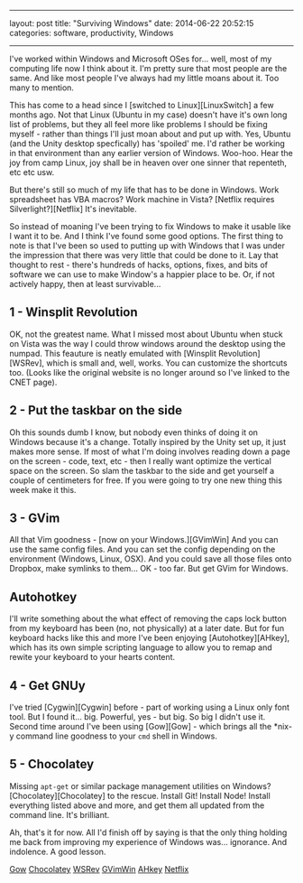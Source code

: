 
---
layout: post
title:  "Surviving Windows"
date:   2014-06-22 20:52:15
categories: software, productivity, Windows

---

I've worked within Windows and Microsoft OSes for... well, most of my computing life now I think about it. I'm pretty sure that most people are the same. And like most people I've always had my little moans about it. Too many to mention.

This has come to a head since I [switched to Linux][LinuxSwitch] a few months ago. Not that Linux (Ubuntu in my case) doesn't have it's own long list of problems, but they all feel more like problems I should be fixing myself - rather than things I'll just moan about and put up with. Yes, Ubuntu (and the Unity desktop specfically) has 'spoiled' me. I'd rather be working in that environment than any earlier version of Windows. Woo-hoo. Hear the joy from camp Linux, joy shall be in heaven over one sinner that repenteth, etc etc usw.

But there's still so much of my life that has to be done in Windows. Work spreadsheet has VBA macros? Work machine in Vista? [Netflix requires Silverlight?][Netflix] It's inevitable.

So instead of moaning I've been trying to fix Windows to make it usable like I want it to be. And I think I've found some good options. The first thing to note is that I've been so used to putting up with Windows that I was under the impression that there was very little that could be done to it. Lay that thought to rest - there's hundreds of hacks, options, fixes, and bits of software we can use to make Window's a happier place to be. Or, if not actively happy, then at least survivable...

1 - Winsplit Revolution
-----------------------

OK, not the greatest name. What I missed most about Ubuntu when stuck on Vista was the way I could throw windows around the desktop using the numpad. This feauture is neatly emulated with [Winsplit Revolution][WSRev], which is small and, well, works. You can customize the shortcuts too. (Looks like the original website is no longer around so I've linked to the CNET page).

2 - Put the taskbar on the side
-------------------------------

Oh this sounds dumb I know, but nobody even thinks of doing it on Windows because it's a change. Totally inspired by the Unity set up, it just makes more sense. If most of what I'm doing involves reading down a page on the screen - code, text, etc - then I really want optimize the vertical space on the screen. So slam the taskbar to the side and get yourself a couple of centimeters for free. If you were going to try one new thing this week make it this.

3 - GVim
--------

All that Vim goodness - [now on your Windows.][GVimWin] And you can use the same config files. And you can set the config depending on the environment (Windows, Linux, OSX). And you could save all those files onto Dropbox, make symlinks to them... OK - too far. But get GVim for Windows.

Autohotkey
----------

I'll write something about the what effect of removing the caps lock button from
my keyboard has been (no, not physically) at a later date. But for fun keyboard
hacks like this and more I've been enjoying [Autohotkey][AHkey], which has its own simple
scripting language to allow you to remap and rewite your keyboard to your hearts
content.

4 - Get GNUy
------------

I've tried [Cygwin][Cygwin] before - part of working using a Linux only font tool. But I found it... big. Powerful, yes - but big. So big I didn't use it. Second time around I've been using [Gow][Gow] - which brings all the \*nix-y command line goodness to your `cmd` shell in Windows.

5 - Chocolatey
--------------

Missing `apt-get` or similar package management utilities on Windows? [Chocolatey][Chocolatey] to the rescue. Install Git! Install Node! Install everything listed above and more, and get them all updated from the command line. It's brilliant.

Ah, that's it for now. All I'd finish off by saying is that the only thing
holding me back from improving my experience of Windows was... ignorance. And
indolence. A good lesson.

[Gow](https://github.com/bmatzelle/gow/wiki)
[Chocolatey](http://chocolatey.org/)
[WSRev](http://download.cnet.com/WinSplit-Revolution/3000-2072_4-10971915.html)
[GVimWin](http://www.vim.org/download.php#pc)
[AHkey](http://www.autohotkey.com/)
[Netflix](https://launchpad.net/pipelight)